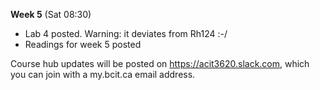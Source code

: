 **Week 5** (Sat 08:30)  
- Lab 4 posted. Warning: it deviates from Rh124 :-/
- Readings for week 5 posted

Course hub updates will be posted on https://acit3620.slack.com, which you
can join with a my.bcit.ca email address.
